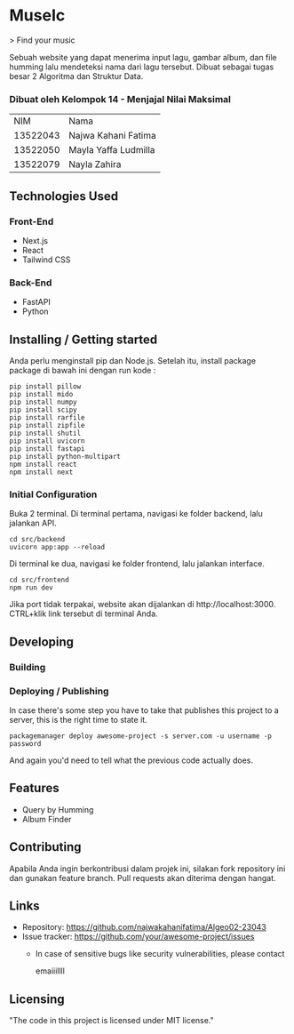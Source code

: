 <h1> MuseIc </h1>
> Find your music

Sebuah website yang dapat menerima input lagu, gambar album, dan file humming lalu mendeteksi nama dari lagu tersebut. Dibuat sebagai tugas besar 2 Algoritma dan Struktur Data.

<div id="contributor">
  <strong>
    <h3>Dibuat oleh Kelompok 14 - Menjajal Nilai Maksimal</h3>
    <table align="center">
      <tr>
        <td>NIM</td>
        <td>Nama</td>
      </tr>
      <tr>
        <td>13522043</td>
        <td>Najwa Kahani Fatima</td>
      </tr>
      <tr>
        <td>13522050</td>
        <td>Mayla Yaffa Ludmilla</td>
      </tr>
      <tr>
        <td>13522079</td>
        <td>Nayla Zahira</td>
      </tr>
    </table>
  </strong>
</div>

## Technologies Used
### Front-End
- Next.js
- React
- Tailwind CSS

### Back-End
- FastAPI
- Python

## Installing / Getting started
Anda perlu menginstall pip dan Node.js.
Setelah itu, install package package di bawah ini dengan run kode :
```shell
pip install pillow
pip install mido
pip install numpy
pip install scipy
pip install rarfile
pip install zipfile
pip install shutil
pip install uvicorn
pip install fastapi
pip install python-multipart
npm install react
npm install next
```
### Initial Configuration

Buka 2 terminal.
Di terminal pertama, navigasi ke folder backend, lalu jalankan API.
```shell
cd src/backend
uvicorn app:app --reload
```
Di terminal ke dua, navigasi ke folder frontend, lalu jalankan interface.

```shell
cd src/frontend
npm run dev
```
Jika port tidak terpakai, website akan dijalankan di http://localhost:3000. CTRL+klik link tersebut di terminal Anda. 


## Developing

### Building


### Deploying / Publishing

In case there's some step you have to take that publishes this project to a
server, this is the right time to state it.

```shell
packagemanager deploy awesome-project -s server.com -u username -p password
```

And again you'd need to tell what the previous code actually does.

## Features

* Query by Humming
* Album Finder


## Contributing
Apabila Anda ingin berkontribusi dalam projek ini, silakan fork repository ini dan gunakan feature branch. Pull requests akan diterima dengan hangat.

## Links
- Repository: https://github.com/najwakahanifatima/Algeo02-23043
- Issue tracker: https://github.com/your/awesome-project/issues
  - In case of sensitive bugs like security vulnerabilities, please contact
    
    emaiiillll

## Licensing

"The code in this project is licensed under MIT license."
